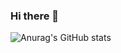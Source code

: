 ### Hi there 👋

![Anurag's GitHub stats](https://github-readme-stats.vercel.app/api?username=lukeboxwalker&show_icons=true&theme=dark)

